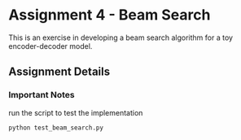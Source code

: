 # Assignment 4 - Beam Search

This is an exercise in developing a beam search algorithm for a toy encoder-decoder model.

## Assignment Details

### Important Notes
run the script to test the implementation
```
python test_beam_search.py
```
